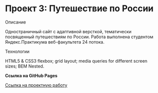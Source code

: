 # Проект 3: Путешествие по России

Описание

Одностраничный сайт с адаптивной версткой, тематически посвященный путешествиям по России. 
Работа выполнена студентом Яндекс.Практикума веб-факультета 24 потока.

Технологии

HTML5 & CSS3
flexbox;
grid layout;
media queries for different screen sizes;
BEM Nested.


**Ссылка на GitHub Pages**

[Ссылка на проектную работу](https://jazzyvesper.github.io/russian-travel/)

